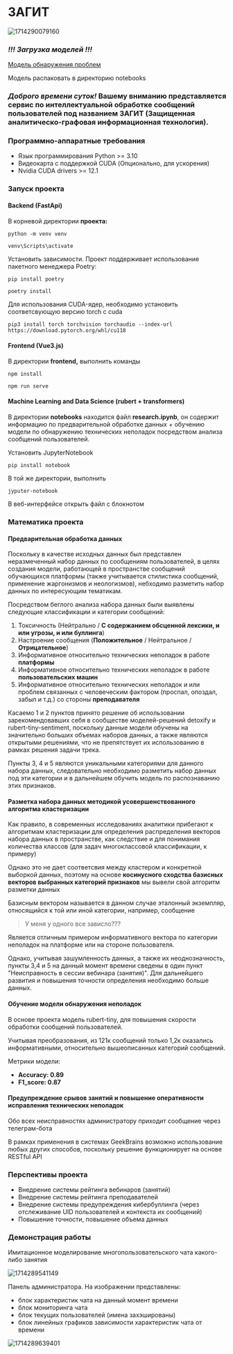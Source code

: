 # ЗАГИТ

![1714290079160](image/README/1714290079160.png)

### *!!! Загрузка моделей !!!*

[Модель обнаружения проблем](https://disk.yandex.ru/d/0Gj1ppQHqDlsnQ)

Модель распаковать в директорию notebooks

### *Доброго времени суток!* **Вашему вниманию** представляется сервис по интеллектуальной обработке сообщений пользователей под названием ЗАГИТ (Защищенная аналитическо-графовая информационная технология).

### Программно-аппаратные требования

* Язык программирования Python >= 3.10
* Видеокарта с поддержкой CUDA (Опционально, для ускорения)
* Nvidia CUDA drivers >= 12.1

### Запуск проекта

#### Backend (FastApi)

В корневой директории **проекта:**

`python -m venv venv`

`venv\Scripts\activate`

Установить зависимости. Проект поддерживает использование пакетного менеджера Poetry:

`pip install poetry`

`poetry install`

Для использования CUDA-ядер, необходимо установить соответсвующую версию torch с cuda

`pip3 install torch torchvision torchaudio --index-url https://download.pytorch.org/whl/cu118`

#### Frontend (Vue3.js)

В директории **frontend,** выполнить команды

`npm install`

`npm run serve`

#### Machine Learning and Data Science (rubert + transformers)

В директории **notebooks** находится файл **research.ipynb**, он содержит информацию по предварительной обработке данных + обучению модели по обнаружению технических неполадок посредством анализа сообщений пользователей.

Установить JupyterNotebook

`pip install notebook`

В той же директории, выполнить

`jyputer-notebook`

В веб-интерфейсе открыть файл с блокнотом

### Математика проекта

#### Предварительная обработка данных

Поскольку в качестве исходных данных был представлен неразмеченный набор данных по сообщениям пользователей, в целях создания модели, работающей в пространстве сообщений обучающихся платформы (также учитывается стилистика сообщений, применение жаргонизмов и неологизмов), небходимо разметить набор данных по интересующим тематикам.

Посредством беглого анализа набора данных были выявлены следующие классификации и категории сообщений:

1. Токсичность (Нейтрально / **С содержанием обсценной лексики, и или угрозы, и или буллинга**)
2. Настроение сообщения (**Положительное** / Нейтральное / **Отрицательное**)
3. Информативное относительно технических неполадок в работе **платформы**
4. Информативное относительно технических неполадок в работе **пользовательских машин**
5. Информативное относительно технических неполадок и или проблем связанных с человеческим фактором (проспал, опоздал, забыл и т.д.) со стороны **преподавателя**

Касаемо 1 и 2 пунктов принято решение об использовании зарекомендовавших себя в сообществе моделей-решений detoxify и rubert-tiny-sentiment, поскольку данные модели обучены на значительно больших объемах наборов данных, а также являются открытыми решениями, что не препятствует их использованию в рамках решения задачи трека.

Пункты 3, 4 и 5 являются уникальными категориями для данного набора данных, следовательно необходимо разметить набор данных под эти категории и в дальнейшем обучить модель по распознаванию этих признаков.

#### Разметка набора данных методикой усовершенствованного алгоритма кластеризации

Как правило, в современных исследованиях аналитики прибегают к алгоритмам кластеризации для определения распределения векторов набора данных в пространстве, как следствие и для понимания количества классов (для задач многоклассовой классификации, к примеру)

Однако это не дает соответсвия между кластером и конкретной выборкой данных, поэтому на основе **косинусного сходства базисных векторов выбранных категорий признаков** мы вывели свой алгоритм разметки данных

Базисным вектором называется в данном случае эталонный экземпляр, относящийся к той или иной категории, например, сообщение

> У меня у одного все зависло???

Является отличным примером информативного вектора по категории неполадок на платформе или на стороне пользователя.

Однако, учитывая зашумленность данных, а также их неоднозначность, пункты 3,4 и 5 на данный момент времени сведены в один пункт "Неисправность в сессии вебинара (занятия)". Для дальнейшего развития и повышения точности определения необходимо больше данных.

#### Обучение модели обнаружения неполадок

В основе проекта модель rubert-tiny, для повышения скорости обработки сообщений пользователей.

Учитывая преобразования, из 121к сообщений только 1,2к оказались информативными, относительно вышеописанных категорий сообщений.

Метрики модели:

* **Accuracy: 0.89**
* **F1_score: 0.87**

#### Предупреждение срывов занятий и повышение оперативности исправления технических неполадок

Обо всех неисправностях администратору приходит сообщение через телеграм-бота

В рамках применения в системах GeekBrains возможно использование любых других способов, поскольку решение функционирует на основе RESTful API

### Перспективы проекта

* Внедрение системы рейтинга вебинаров (занятий)
* Внедрение системы рейтинга преподавателей
* Внедрение системы предупреждения кибербуллинга (через отслеживание UID пользователей и контекста их сообщений)
* Повышение точности, повышение объема данных

### Демонстрация работы

Имитационное моделирование многопользовательского чата какого-либо занятия

![1714289541149](image/README/1714289541149.png "Имитационное моделирование многопользовательского чата")

Панель администратора. На изображении представлены:

* блок характеристик чата на данный момент времени
* блок мониторинга чата
* блок текущих пользователей (имена захэшированы)
* блок линейных графиков зависимости характеристик чата от времени

![1714289639401](image/README/1714289639401.png)
